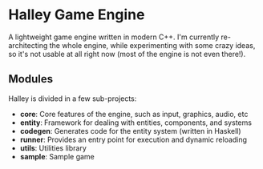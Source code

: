 # Halley Game Engine
A lightweight game engine written in modern C++. I'm currently re-architecting the whole engine, while experimenting with some crazy ideas, so it's not usable at all right now (most of the engine is not even there!).

## Modules
Halley is divided in a few sub-projects:
* **core**: Core features of the engine, such as input, graphics, audio, etc
* **entity**: Framework for dealing with entities, components, and systems
* **codegen**: Generates code for the entity system (written in Haskell)
* **runner**: Provides an entry point for execution and dynamic reloading
* **utils**: Utilities library
* **sample**: Sample game
